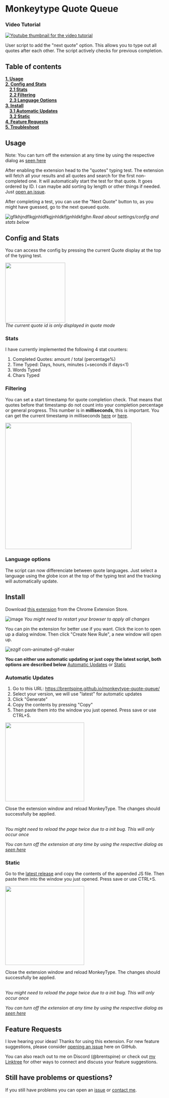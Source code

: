 # Monkeytype Quote Queue

### Video Tutorial

[![Youtube thumbnail for the video tutorial](https://img.youtube.com/vi/Pkry5tfjUiU/0.jpg)](https://www.youtube.com/watch?v=Pkry5tfjUiU)

User script to add the "next quote" option. This allows you to type out all quotes after each other. The script actively checks for previous completion.

## Table of contents
**[1. Usage](#usage)**<br>
**[2. Config and Stats](#config-stats)**<br>
**&nbsp;&nbsp;&nbsp;&nbsp;[2.1 Stats](#stats)**<br>
**&nbsp;&nbsp;&nbsp;&nbsp;[2.2 Filtering](#usage-filtering)**<br>
**&nbsp;&nbsp;&nbsp;&nbsp;[2.3 Language Options](#language-options)**<br>
**[3. Install](#install)**<br>
**&nbsp;&nbsp;&nbsp;&nbsp;[3.1 Automatic Updates](#install-updates)**<br>
**&nbsp;&nbsp;&nbsp;&nbsp;[3.2 Static](#install-static)**<br>
**[4. Feature Requests](#feature-requests)**<br>
**[5. Troubleshoot](#troubleshoot)**<br>


## Usage <span id="usage"></span>

Note: You can turn off the extension at any time by using the respective dialog as <a href="https://github.com/brentspine/monkeytype-quote-queue/assets/55391576/98ecee87-cf95-4a96-93fd-50db753cb968" target="_blank">seen here</a>

After enabling the extension head to the "quotes" typing test. The extension will fetch all your results and all quotes and search for the first non-completed one. It will automatically start the test for that quote. It goes ordered by ID. I can maybe add sorting by length or other things if needed. Just [open an issue](https://github.com/brentspine/monkeytype-quote-queue/issues).

After completing a test, you can use the "Next Quote" button to, as you might have guessed, go to the next queued quote.

![gflkhjndflkgjnhldfkgjnhldkfjgnhldkfgjhn](https://github.com/brentspine/monkeytype-quote-queue/assets/55391576/cf8d9f98-95f9-463e-bc93-9fcbd9584c16)
<i>Read about settings/config and stats below</i>

## Config and Stats <span id="config-stats"></span>

You can access the config by pressing the current Quote display at the top of the typing test. 

<img src="https://github.com/user-attachments/assets/92c8d00c-75b9-4211-ac5e-78052efb2023" height=190><br>
<i>The current quote id is only displayed in quote mode</i>


### Stats <span id="stats"></span>

I have currently implemented the following 4 stat counters: 
 1. Completed Quotes: amount / total (percentage%)
 2. Time Typed: Days, hours, minutes (+seconds if days<1)
 3. Words Typed
 4. Chars Typed

### Filtering <span id="usage-filtering"></span>

You can set a start timestamp for quote completion check. That means that quotes before that timestamp do not count into your completion percentage or general progress. This number is in <b>milliseconds</b>, this is important. You can get the current timestamp in milliseconds [here](https://brentspine.de/tools/live-timestamp/) or [here](https://currentmillis.com/).

<img src="https://github.com/user-attachments/assets/04730835-c9dd-4ab6-995f-1ce41c02eaaf" height=400>


### Language options <span id="language-options"></span>

The script can now differenciate between quote languages. Just select a language using the globe icon at the top of the typing test and the tracking will automatically update.

## Install <span id="install"></span>

Download [this extension](https://chromewebstore.google.com/detail/user-javascript-and-css/nbhcbdghjpllgmfilhnhkllmkecfmpld?pli=1) from the Chrome Extension Store.

![image](https://github.com/brentspine/monkeytype-quote-queue/assets/55391576/0cb8359e-6061-4574-81ab-2cd91add9ac2)
<i>You might need to restart your browser to apply all changes</i>

You can pin the extension for better use if you want. Click the icon to open up a dialog window. Then click "Create New Rule", a new window will open up.

![ezgif com-animated-gif-maker](https://github.com/brentspine/monkeytype-quote-queue/assets/55391576/98ecee87-cf95-4a96-93fd-50db753cb968)

<b>You can either use automatic updating or just copy the latest script, both options are described below</b> <a href="#install-updates">Automatic Updates</a> or <a href="#install-static">Static</a>

### Automatic Updates <span id="install-updates"></span>

1. Go to this URL: https://brentspine.github.io/monkeytype-quote-queue/
2. Select your version, we will use "latest" for automatic updates
3. Click "Generate"
4. Copy the contents by pressing "Copy"
5. Then paste them into the window you just opened. Press save or use CTRL+S.

<img src="https://github.com/user-attachments/assets/db4fab80-2160-4e83-9077-9377d9a9a123" height=250>

Close the extension window and reload MonkeyType. The changes should successfully be applied.

<br><i>You might need to reload the page twice due to a init bug. This will only occur once</i>

<i> You can turn off the extension at any time by using the respective dialog as <a href="https://github.com/brentspine/monkeytype-quote-queue/assets/55391576/98ecee87-cf95-4a96-93fd-50db753cb968" target="_blank">seen here</a></i>

### Static <span id="install-static"></span>

Go to the [latest release](https://github.com/brentspine/monkeytype-quote-queue/releases/) and copy the contents of the appended JS file. Then paste them into the window you just opened. Press save or use CTRL+S.

<img src="https://github.com/brentspine/monkeytype-quote-queue/assets/55391576/489e0063-dd6b-425b-881e-1cea605a986d" height=250>

Close the extension window and reload MonkeyType. The changes should successfully be applied.

<br><i>You might need to reload the page twice due to a init bug. This will only occur once</i>

<i> You can turn off the extension at any time by using the respective dialog as <a href="https://github.com/brentspine/monkeytype-quote-queue/assets/55391576/98ecee87-cf95-4a96-93fd-50db753cb968" target="_blank">seen here</a></i>

## Feature Requests <span id="feature-requests"></span>

I love hearing your ideas! Thanks for using this extension. For new feature suggestions, please consider [opening an issue](https://github.com/brentspine/monkeytype-quote-queue/issues) here on GitHub.

You can also reach out to me on Discord (@brentspine) or check out [my Linktree](https://linktr.ee/brentspine) for other ways to connect and discuss your feature suggestions.

## Still have problems or questions? <span id="troubleshoot"></span>

If you still have problems you can open an [issue](https://github.com/brentspine/monkeytype-quote-queue/issues) or [contact me](https://linktr.ee/brentspine).
